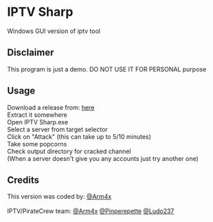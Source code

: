 # IPTV Sharp
Windows GUI version of iptv tool

## Disclaimer
This program is just a demo. DO NOT USE IT FOR PERSONAL purpose

## Usage
 Download a release from: [here](https://github.com/Pirate-Crew/IPTV-Sharp/releases/download/IPTV%23/iptv-1.0.0.rar)<br>
 Extract it somewhere<br>
 Open IPTV Sharp.exe <br>
 Select a server from target selector<br>
 Click on "Attack" (this can take up to 5/10 minutes)<br>
 Take some popcorns<br>
 Check output directory for cracked channel<br>
(When a server doesn't give you any accounts just try another one)<br>


## Credits
This version was coded by: [@Arm4x](https://twitter.com/Arm4x)<br><br>
IPTV/PirateCrew team: [@Arm4x](https://twitter.com/Arm4x) [@Pinperepette](https://twitter.com/Pinperepette) [@Ludo237](https://twitter.com/Ludo237)
